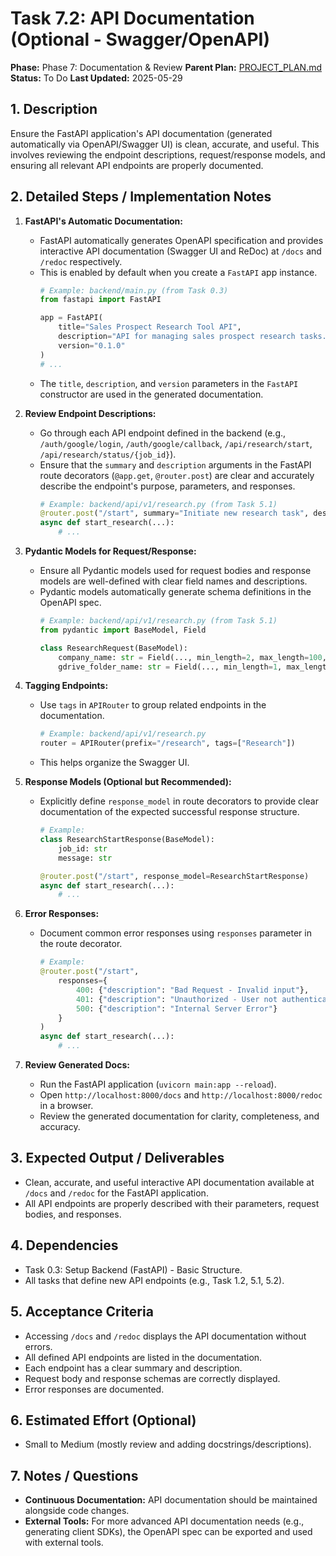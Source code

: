 # Task 7.2: API Documentation (Optional - Swagger/OpenAPI)

**Phase:** Phase 7: Documentation & Review
**Parent Plan:** [PROJECT_PLAN.md](PROJECT_PLAN.md)
**Status:** To Do
**Last Updated:** 2025-05-29

## 1. Description
Ensure the FastAPI application's API documentation (generated automatically via OpenAPI/Swagger UI) is clean, accurate, and useful. This involves reviewing the endpoint descriptions, request/response models, and ensuring all relevant API endpoints are properly documented.

## 2. Detailed Steps / Implementation Notes

1.  **FastAPI's Automatic Documentation:**
    *   FastAPI automatically generates OpenAPI specification and provides interactive API documentation (Swagger UI and ReDoc) at `/docs` and `/redoc` respectively.
    *   This is enabled by default when you create a `FastAPI` app instance.
        ```python
        # Example: backend/main.py (from Task 0.3)
        from fastapi import FastAPI

        app = FastAPI(
            title="Sales Prospect Research Tool API",
            description="API for managing sales prospect research tasks.",
            version="0.1.0"
        )
        # ...
        ```
    *   The `title`, `description`, and `version` parameters in the `FastAPI` constructor are used in the generated documentation.

2.  **Review Endpoint Descriptions:**
    *   Go through each API endpoint defined in the backend (e.g., `/auth/google/login`, `/auth/google/callback`, `/api/research/start`, `/api/research/status/{job_id}`).
    *   Ensure that the `summary` and `description` arguments in the FastAPI route decorators (`@app.get`, `@router.post`) are clear and accurately describe the endpoint's purpose, parameters, and responses.
        ```python
        # Example: backend/api/v1/research.py (from Task 5.1)
        @router.post("/start", summary="Initiate new research task", description="Starts a comprehensive sales prospect research workflow.")
        async def start_research(...):
            # ...
        ```

3.  **Pydantic Models for Request/Response:**
    *   Ensure all Pydantic models used for request bodies and response models are well-defined with clear field names and descriptions.
    *   Pydantic models automatically generate schema definitions in the OpenAPI spec.
        ```python
        # Example: backend/api/v1/research.py (from Task 5.1)
        from pydantic import BaseModel, Field

        class ResearchRequest(BaseModel):
            company_name: str = Field(..., min_length=2, max_length=100, description="The name of the prospect company to research.")
            gdrive_folder_name: str = Field(..., min_length=1, max_length=200, description="The desired name for the output folder in Google Drive.")
        ```

4.  **Tagging Endpoints:**
    *   Use `tags` in `APIRouter` to group related endpoints in the documentation.
        ```python
        # Example: backend/api/v1/research.py
        router = APIRouter(prefix="/research", tags=["Research"])
        ```
    *   This helps organize the Swagger UI.

5.  **Response Models (Optional but Recommended):**
    *   Explicitly define `response_model` in route decorators to provide clear documentation of the expected successful response structure.
        ```python
        # Example:
        class ResearchStartResponse(BaseModel):
            job_id: str
            message: str

        @router.post("/start", response_model=ResearchStartResponse)
        async def start_research(...):
            # ...
        ```

6.  **Error Responses:**
    *   Document common error responses using `responses` parameter in the route decorator.
        ```python
        # Example:
        @router.post("/start",
            responses={
                400: {"description": "Bad Request - Invalid input"},
                401: {"description": "Unauthorized - User not authenticated"},
                500: {"description": "Internal Server Error"}
            }
        )
        async def start_research(...):
            # ...
        ```

7.  **Review Generated Docs:**
    *   Run the FastAPI application (`uvicorn main:app --reload`).
    *   Open `http://localhost:8000/docs` and `http://localhost:8000/redoc` in a browser.
    *   Review the generated documentation for clarity, completeness, and accuracy.

## 3. Expected Output / Deliverables
*   Clean, accurate, and useful interactive API documentation available at `/docs` and `/redoc` for the FastAPI application.
*   All API endpoints are properly described with their parameters, request bodies, and responses.

## 4. Dependencies
*   Task 0.3: Setup Backend (FastAPI) - Basic Structure.
*   All tasks that define new API endpoints (e.g., Task 1.2, 5.1, 5.2).

## 5. Acceptance Criteria
*   Accessing `/docs` and `/redoc` displays the API documentation without errors.
*   All defined API endpoints are listed in the documentation.
*   Each endpoint has a clear summary and description.
*   Request body and response schemas are correctly displayed.
*   Error responses are documented.

## 6. Estimated Effort (Optional)
*   Small to Medium (mostly review and adding docstrings/descriptions).

## 7. Notes / Questions
*   **Continuous Documentation:** API documentation should be maintained alongside code changes.
*   **External Tools:** For more advanced API documentation needs (e.g., generating client SDKs), the OpenAPI spec can be exported and used with external tools.